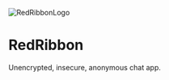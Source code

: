 ![RedRibbonLogo](https://user-images.githubusercontent.com/77940766/168938953-37a3e96c-433c-4c92-a953-cce8dbe37f0d.png)
# RedRibbon
Unencrypted, insecure, anonymous chat app.
